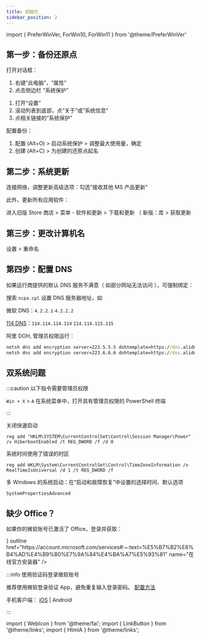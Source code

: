 ```yaml
---
title: 初始化
sidebar_position: 2
---
```


import {
PreferWinVer,
ForWin10,
ForWin11
} from '@theme/PreferWinVer'

<PreferWinVer win10 win11 />

## 第一步：备份还原点

打开对话框：

 <PreferWinVer win10 win11 noSelector>
<ForWin10>

1. 右键“此电脑”，“属性”
2. 点击侧边栏 “系统保护”

</ForWin10>
<ForWin11>

1. 打开“设置”
2. 滚动列表到底部，点“关于”或“系统信息”
3. 点相关链接的“系统保护”

</ForWin11>
</PreferWinVer>

配置备份：

1. 配置 (Alt+O) > 启动系统保护 > 调整最大使用量，确定
2. 创建 (Alt+C) > 为创建的还原点起名

## 第二步：系统更新

连接网络，调整<HtmlA href="ms-settings:windowsupdate-options">更新高级选项</HtmlA>：勾选“接收其他 MS 产品更新”

<!-- 如果不介意使用 P2P 流量分享技术：进入“传递优化”选择 Internet 下载源以提高速度 -->

此外，更新所有应用软件：

进入旧版 Store 商店 > 菜单 - 软件和更新 > 下载和更新
（ 新版：库 > 获取更新

## 第三步：更改计算机名

设置 > 重命名

## 第四步：配置 DNS

如果运行商提供的默认 DNS 服务不满意（ 如部分网站无法访问 ），可强制绑定：

搜索 `ncpa.cpl` 设置 DNS 服务器地址，如

微软 DNS：`4.2.2.1` `4.2.2.2`

[114 DNS](https://www.114dns.com/)：`114.114.114.114` `114.114.115.115`

阿里 DOH, 管理员权限运行：

```bat
netsh dns add encryption server=223.5.5.5 dohtemplate=https://dns.alidns.com/dns-query autoupgrade=no udpfallback=no
netsh dns add encryption server=223.6.6.6 dohtemplate=https://dns.alidns.com/dns-query autoupgrade=no udpfallback=no
```

<!--
:::info 以下指令需要管理员权限运行

`Win + R` 运行对话框，可按下 `Ctrl + Shift + Enter` 提权运行

:::
 -->

## 双系统问题

:::caution 以下指令需要管理员权限

`Win + X` > `A` 在系统菜单中，打开具有管理员权限的 PowerShell 终端

:::

关闭快速启动

    reg add "HKLM\SYSTEM\CurrentControlSet\Control\Session Manager\Power" /v HiberbootEnabled /t REG_DWORD /f /d 0

系统时间使用了错误的时区

    reg add HKLM\System\CurrentControlSet\Control\TimeZoneInformation /v RealTimeIsUniversal /d 1 /t REG_DWORD /f

多 Windows 的系统启动：在“启动和故障恢复”中设置的选择时间、默认选项

    SystemPropertiesAdvanced

## 缺少 Office？

如果你的微软账号已激活了 Office，登录并获取：

<p>
<LinkButton icon={<WebIcon />} outline href="https://account.microsoft.com/services#:~:text=%E5%B7%B2%E8%B4%AD%E4%B9%B0%E7%9A%84%E4%BA%A7%E5%93%81" name="在线官方安装器" />
</p>

:::info 使用验证码登录微软账号

推荐使用微软登录验证 App，避免重复输入登录密码。
[配置方法](https://account.live.com/proofs/EnableTfa)

手机客户端：
[iOS](https://apps.apple.com/cn/app/microsoft-authenticator/id983156458)
| Android

:::

import { WebIcon } from '@theme/fai';
import { LinkButton } from '@theme/links';
import { HtmlA } from '@theme/links';

